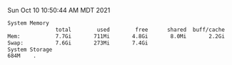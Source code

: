 Sun Oct 10 10:50:44 AM MDT 2021
```bash
System Memory
               total        used        free      shared  buff/cache   available
Mem:           7.7Gi       711Mi       4.8Gi       8.0Mi       2.2Gi       6.6Gi
Swap:          7.6Gi       273Mi       7.4Gi
System Storage
684M	.
```
